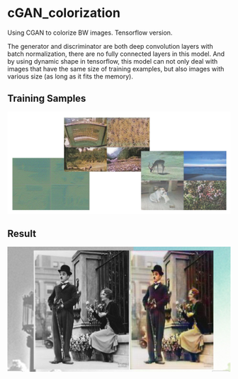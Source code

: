 # cGAN_colorization
Using CGAN to colorize BW images. Tensorflow version.

The generator and discriminator are both deep convolution layers with batch normalization, there are no fully connected layers in this model. And by using dynamic shape in tensorflow, this model can not only deal with images that have the same size of training examples, but also images with various size (as long as it fits the memory).


## Training Samples
![](samples.png)

## Result
![](result.png)
